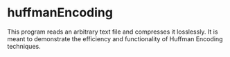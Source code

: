 # huffmanEncoding
 This program reads an arbitrary text file and compresses it losslessly.  It is meant to demonstrate the efficiency and functionality of Huffman Encoding techniques.
